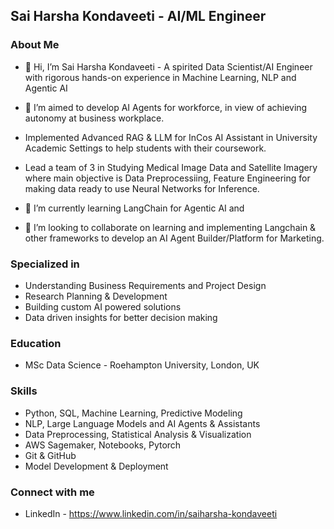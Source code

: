 ## Sai Harsha Kondaveeti - AI/ML Engineer

### About Me
- 👋 Hi, I’m Sai Harsha Kondaveeti - A spirited Data Scientist/AI Engineer with rigorous hands-on experience in Machine Learning, NLP and Agentic AI
- 👀 I’m aimed to develop AI Agents for workforce, in view of achieving autonomy at business workplace.
- Implemented Advanced RAG & LLM for InCos AI Assistant in University Academic Settings to help students with their coursework.
- Lead a team of 3 in Studying Medical Image Data and Satellite Imagery where main objective is Data Preprocessiing, Feature Engineering for making data ready to use Neural Networks for Inference.
  
- 🌱 I’m currently learning LangChain for Agentic AI and 
- 💞️ I’m looking to collaborate on learning and implementing Langchain & other frameworks to develop an AI Agent Builder/Platform for Marketing.

### Specialized in
- Understanding Business Requirements and Project Design
- Research Planning & Development 
- Building custom AI powered solutions
- Data driven insights for better decision making

### Education
- MSc Data Science - Roehampton University, London, UK

### Skills 
- Python, SQL, Machine Learning, Predictive Modeling
- NLP, Large Language Models and AI Agents & Assistants
- Data Preprocessing, Statistical Analysis & Visualization
- AWS Sagemaker, Notebooks, Pytorch
- Git & GitHub
- Model Development & Deployment

### Connect with me
- LinkedIn - https://www.linkedin.com/in/saiharsha-kondaveeti


<!---
saiharsha-k/saiharsha-k is a ✨ special ✨ repository because its `README.md` (this file) appears on your GitHub profile.
You can click the Preview link to take a look at your changes.
--->


